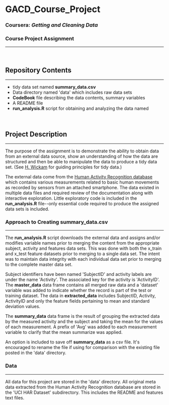 # **GACD_Course_Project**
### Coursera: _Getting and Cleaning Data_
### Course Project Assignment  
-----------------------------
<br>

## Repository Contents
----------------------

* tidy data set named **summary_data.csv**
* Data directory named 'data' which includes raw data sets
* **CodeBook** file describing the data contents, summary variables
* A README file
* **run_analysis.R** script for obtaining and analyzing the data named

<br>

## Project Description
--------------------
The purpose of the assignment is to demonstrate the ability to obtain data from an external
data source, show an understanding of how the data are structured and then be able to manipulate
the data to produce a tidy data set.  (See [H. Wickam](http://vita.had.co.nz/papers/tidy-data.pdf) for guiding principles for tidy data.)

The external data come from the [Human Activity Recognition database](http://archive.ics.uci.edu/ml/datasets/Human+Activity+Recognition+Using+Smartphones) which contains various measurements related to basic
human movements as recorded by sensors from an attached smartphone.  The data existed in multiple data files and required review of the 
documentation along with interactive exploration. Little exploratory code is included in the 
**run_analysis.R** file--only essential code required to produce the assigned
data sets is included.

### Approach to Creating **summary_data.csv**
--------------------------------------------
The **run_analysis.R** script downloads the external data and assigns and/or modifies variable 
names prior to merging the content from the appropriate subject, activity and features data sets.  This was done
with both the x_train and x_test feature datasets prior to merging to a single data set.  The intent
was to maintain data integrity with each individual data set prior to merging to the complete master
data set.

Subject identifiers have been named 'SubjectID' and activity labels are under the name
'Activity'.  The associated key for the activity is 'ActivityID'.  The **master_data**
data frame contains all merged raw data and a 'dataset' variable was added to indicate whether the record
is part of the test or training dataset.  The data in **extracted_data** includes SubjectID, Activity, ActivityID and
only the feature fields pertaining to mean and standard deviation values.

The **summary_data** data frame is the result of grouping the extracted data by the measured activity
and the subject and taking the mean for the values of each measurement.  A prefix of 'Avg' was added
to each measurement variable to clarify that the mean summarize was applied.

An option is included to save off **summary_data** as a csv file.  It's encouraged to rename the file
if using for comparison with the existing file posted in the 'data' directory.   

### Data
--------
All data for this project are stored in the 'data' directory.  All original meta data extracted from the 
Human Activity Recognition database are stored in the 'UCI HAR Dataset' subdirectory.  This includes
 the README and features text files.

